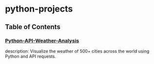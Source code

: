 # python-projects

## Table of Contents

### [Python-API-Weather-Analysis](https://github.com/jwang711/python-projects/tree/master/Python-API-Weather-Analysis)
description:  Visualize the weather of 500+ cities across the world using Python and API requests.

